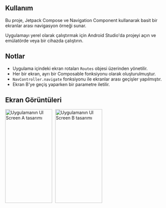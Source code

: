 ## Kullanım

Bu proje, Jetpack Compose ve Navigation Component kullanarak basit bir ekranlar arası navigasyon örneği sunar. 

Uygulamayı yerel olarak çalıştırmak için Android Studio'da projeyi açın ve emülatörde veya bir cihazda çalıştırın.

## Notlar

- Uygulama içindeki ekran rotaları `Routes` objesi üzerinden yönetilir.
- Her bir ekran, ayrı bir Composable fonksiyonu olarak oluşturulmuştur.
- `NavController.navigate` fonksiyonu ile ekranlar arası geçişler yapılmıştır.
- Ekran B'ye geçiş yaparken bir parametre iletilir.

## **Ekran Görüntüleri**

<img src="app/src/main/res/drawable/screen_a" alt="Uygulamanın UI Screen A tasarımı" width="150" height="300" style="float:left; margin-right:10px;">

<img src="app/src/main/res/drawable/screen_b" alt="Uygulamanın UI Screen B tasarımı" width="150" height="300" style="float:left;">


